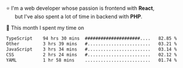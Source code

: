 ⭐ I'm a web developer whose passion is frontend with <b>React</b>,<br/>
&nbsp; &nbsp; &nbsp; but I've also spent a lot of time in backend with <b>PHP</b>.

📅 This month I spent my time on

<!--START_SECTION:waka-->

```txt
TypeScript    94 hrs 30 mins  #####################....   82.85 %
Other         3 hrs 39 mins   #........................   03.21 %
JavaScript    3 hrs 34 mins   #........................   03.14 %
CSS           2 hrs 24 mins   #........................   02.12 %
YAML          1 hr 58 mins    .........................   01.74 %
```

<!--END_SECTION:waka-->
